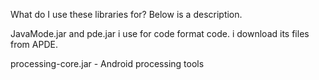 What do I use these libraries for? Below is a description.

JavaMode.jar and pde.jar i use for code format code. i download its files from APDE.

processing-core.jar - Android processing tools
